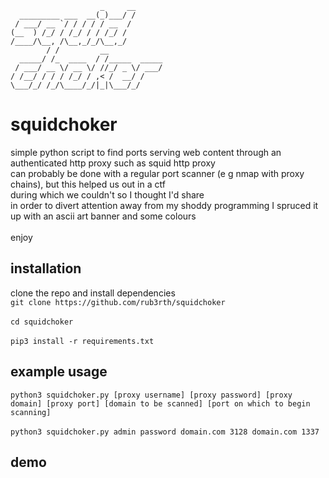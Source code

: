                         _     __     
      _________ ___  __(_)___/ /     
     / ___/ __ `/ / / / / __  /      
    (__  ) /_/ / /_/ / / /_/ /       
    /____/\__, /\__,_/_/\__,_/        
            / /         __            
      _____/ /_  ____  / /_____  _____
     / ___/ __ \/ __ \/ //_/ _ \/ ___/
    / /__/ / / / /_/ / ,< /  __/ /    
    \___/_/ /_/\____/_/|_|\___/_/  

# squidchoker
simple python script to find ports serving web content through an authenticated http proxy such as squid http proxy<br>
can probably be done with a regular port scanner (e g nmap with proxy chains), but this helped us out in a ctf<br>
during which we couldn't so I thought I'd share<br>
in order to divert attention away from  my shoddy programming I spruced it up with an ascii art banner and some colours<br>
<br>
enjoy<br>
## installation
clone the repo and install dependencies<br>
```git clone https://github.com/rub3rth/squidchoker```<br><br>
```cd squidchoker```<br><br>
```pip3 install -r requirements.txt```
## example usage
```python3 squidchoker.py [proxy username] [proxy password] [proxy domain] [proxy port] [domain to be scanned] [port on which to begin scanning]```
<br><br>
```python3 squidchoker.py admin password domain.com 3128 domain.com 1337```
## demo

